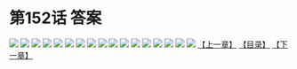 # 第152话 答案
![](https://s2.baozimh.com/scomic/sanyanxiaotianlu-samanhua/0/151-qbl6/1.jpg)
![](https://s2.baozimh.com/scomic/sanyanxiaotianlu-samanhua/0/151-qbl6/2.jpg)
![](https://s2.baozimh.com/scomic/sanyanxiaotianlu-samanhua/0/151-qbl6/3.jpg)
![](https://s2.baozimh.com/scomic/sanyanxiaotianlu-samanhua/0/151-qbl6/4.jpg)
![](https://s2.baozimh.com/scomic/sanyanxiaotianlu-samanhua/0/151-qbl6/5.jpg)
![](https://s2.baozimh.com/scomic/sanyanxiaotianlu-samanhua/0/151-qbl6/6.jpg)
![](https://s2.baozimh.com/scomic/sanyanxiaotianlu-samanhua/0/151-qbl6/7.jpg)
![](https://s2.baozimh.com/scomic/sanyanxiaotianlu-samanhua/0/151-qbl6/8.jpg)
![](https://s2.baozimh.com/scomic/sanyanxiaotianlu-samanhua/0/151-qbl6/9.jpg)
![](https://s2.baozimh.com/scomic/sanyanxiaotianlu-samanhua/0/151-qbl6/10.jpg)
![](https://s2.baozimh.com/scomic/sanyanxiaotianlu-samanhua/0/151-qbl6/11.jpg)
![](https://s2.baozimh.com/scomic/sanyanxiaotianlu-samanhua/0/151-qbl6/12.jpg)
![](https://s2.baozimh.com/scomic/sanyanxiaotianlu-samanhua/0/151-qbl6/13.jpg)
![](https://s2.baozimh.com/scomic/sanyanxiaotianlu-samanhua/0/151-qbl6/14.jpg)
![](https://s2.baozimh.com/scomic/sanyanxiaotianlu-samanhua/0/151-qbl6/15.jpg)
![](https://s2.baozimh.com/scomic/sanyanxiaotianlu-samanhua/0/151-qbl6/16.jpg)
![](https://s2.baozimh.com/scomic/sanyanxiaotianlu-samanhua/0/151-qbl6/17.jpg)
[【上一章】](./151.md)
[【目录】](./README.md)
[【下一章】](./153.md)
